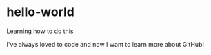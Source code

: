 # hello-world
Learning how to do this

I've always loved to code and now I want to learn more about GitHub!
